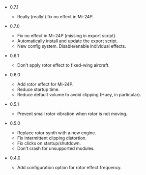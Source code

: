 - 0.7.1
  - Really (really!) fix no effect in Mi-24P.

- 0.7.0
  - Fix no effect in Mi-24P (missing in export script).
  - Automatically install and update the export script.
  - New config system. Disable/enable individual effects.

- 0.6.1
  - Don't apply rotor effect to fixed-wing aircraft.

- 0.6.0
  - Add rotor effect for Mi-24P.
  - Reduce startup time.
  - Reduce default volume to avoid clipping (Huey, in particular).

- 0.5.1
  - Prevent small rotor vibration when rotor is not moving.

- 0.5.0
  - Replace rotor synth with a new engine.
  - Fix intermittent clipping distortion.
  - Fix clicks on startup/shutdown.
  - Don't crash for unsupported modules.

- 0.4.0
  - Add configuration option for rotor effect frequency.

